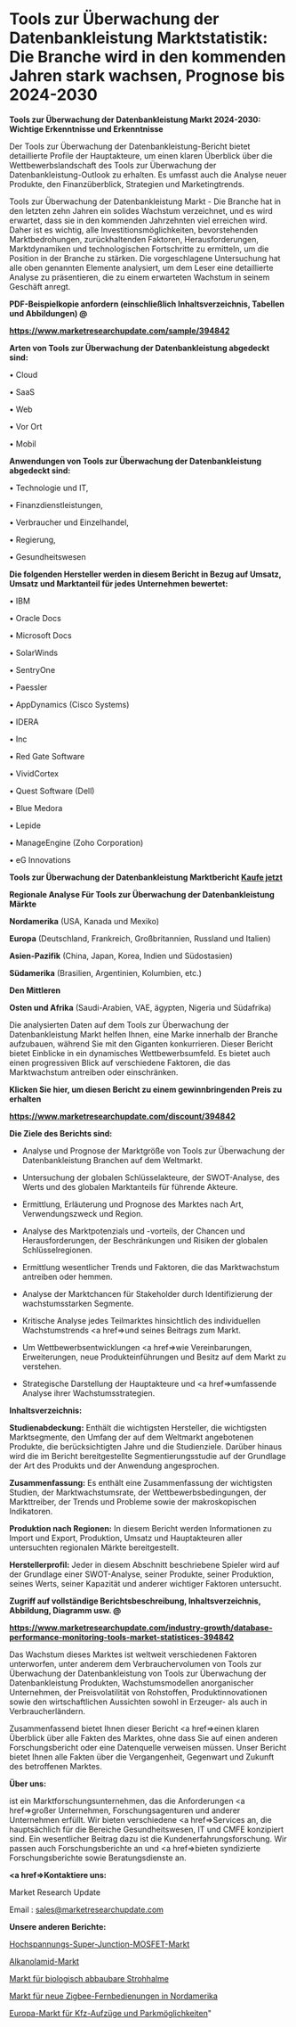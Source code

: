 # Tools zur Überwachung der Datenbankleistung Marktstatistik: Die Branche wird in den kommenden Jahren stark wachsen, Prognose bis 2024-2030

<strong>Tools zur Überwachung der Datenbankleistung Markt 2024-2030: Wichtige Erkenntnisse und Erkenntnisse</strong>

Der Tools zur Überwachung der Datenbankleistung-Bericht bietet detaillierte Profile der Hauptakteure, um einen klaren Überblick über die Wettbewerbslandschaft des Tools zur Überwachung der Datenbankleistung-Outlook zu erhalten. Es umfasst auch die Analyse neuer Produkte, den Finanzüberblick, Strategien und Marketingtrends.

Tools zur Überwachung der Datenbankleistung Markt - Die Branche hat in den letzten zehn Jahren ein solides Wachstum verzeichnet, und es wird erwartet, dass sie in den kommenden Jahrzehnten viel erreichen wird. Daher ist es wichtig, alle Investitionsmöglichkeiten, bevorstehenden Marktbedrohungen, zurückhaltenden Faktoren, Herausforderungen, Marktdynamiken und technologischen Fortschritte zu ermitteln, um die Position in der Branche zu stärken. Die vorgeschlagene Untersuchung hat alle oben genannten Elemente analysiert, um dem Leser eine detaillierte Analyse zu präsentieren, die zu einem erwarteten Wachstum in seinem Geschäft anregt.



<strong><b>PDF-Beispielkopie anfordern (einschließlich Inhaltsverzeichnis, Tabellen und Abbildungen) @ </b></strong>

<strong><a href=https://www.marketresearchupdate.com/sample/394842>

<strong>https://www.marketresearchupdate.com/sample/394842</u></a></strong></strong>



<strong>Arten von Tools zur Überwachung der Datenbankleistung abgedeckt sind:</strong>

• Cloud

• SaaS

• Web

• Vor Ort

• Mobil



<strong>Anwendungen von Tools zur Überwachung der Datenbankleistung abgedeckt sind:</strong>

• Technologie und IT,

• Finanzdienstleistungen,

• Verbraucher und Einzelhandel,

• Regierung,

• Gesundheitswesen



<strong>Die folgenden Hersteller werden in diesem Bericht in Bezug auf Umsatz, Umsatz und Marktanteil für jedes Unternehmen bewertet:</strong>

• IBM

• Oracle Docs

• Microsoft Docs

• SolarWinds

• SentryOne

• Paessler

• AppDynamics (Cisco Systems)

• IDERA

• Inc

• Red Gate Software

• VividCortex

• Quest Software (Dell)

• Blue Medora

• Lepide

• ManageEngine (Zoho Corporation)

• eG Innovations



<strong>Tools zur Überwachung der Datenbankleistung Marktbericht <a href=https://www.marketresearchupdate.com/buynow/394842>Kaufe jetzt</a></strong>



<strong>Regionale Analyse Für Tools zur Überwachung der Datenbankleistung Märkte</strong>



<strong>Nordamerika</strong> (USA, Kanada und Mexiko)



<strong>Europa</strong> (Deutschland, Frankreich, Großbritannien, Russland und Italien)



<strong>Asien-Pazifik</strong> (China, Japan, Korea, Indien und Südostasien)



<strong>Südamerika</strong> (Brasilien, Argentinien, Kolumbien, etc.)



<strong>Den Mittleren</strong> 

<strong>Osten und Afrika</strong> (Saudi-Arabien, VAE, ägypten, Nigeria und Südafrika)

Die analysierten Daten auf dem Tools zur Überwachung der Datenbankleistung Markt helfen Ihnen, eine Marke innerhalb der Branche aufzubauen, während Sie mit den Giganten konkurrieren. Dieser Bericht bietet Einblicke in ein dynamisches Wettbewerbsumfeld. Es bietet auch einen progressiven Blick auf verschiedene Faktoren, die das Marktwachstum antreiben oder einschränken.



<strong>Klicken Sie hier, um diesen Bericht zu einem gewinnbringenden Preis zu erhalten
</strong>

<strong><a href=https://www.marketresearchupdate.com/discount/394842>https://www.marketresearchupdate.com/discount/394842</b></u></strong></a>



<strong>Die Ziele des Berichts sind:</strong>

- Analyse und Prognose der Marktgröße von Tools zur Überwachung der Datenbankleistung Branchen auf dem Weltmarkt.

- Untersuchung der globalen Schlüsselakteure, der SWOT-Analyse, des Werts und des globalen Marktanteils für führende Akteure.

- Ermittlung, Erläuterung und Prognose des Marktes nach Art, Verwendungszweck und Region.

- Analyse des Marktpotenzials und -vorteils, der Chancen und Herausforderungen, der Beschränkungen und Risiken der globalen Schlüsselregionen.

- Ermittlung wesentlicher Trends und Faktoren, die das Marktwachstum antreiben oder hemmen.

- Analyse der Marktchancen für Stakeholder durch Identifizierung der wachstumsstarken Segmente.

- Kritische Analyse jedes Teilmarktes hinsichtlich des individuellen Wachstumstrends <a href=>und</a> seines Beitrags zum Markt.

- Um Wettbewerbsentwicklungen <a href=>wie</a> Vereinbarungen, Erweiterungen, neue Produkteinführungen und Besitz auf dem Markt zu verstehen.

- Strategische Darstellung der Hauptakteure und <a href=>umfas</a>sende Analyse ihrer Wachstumsstrategien.



<strong>Inhaltsverzeichnis:</strong>



<strong>Studienabdeckung:</strong> Enthält die wichtigsten Hersteller, die wichtigsten Marktsegmente, den Umfang der auf dem Weltmarkt angebotenen Produkte, die berücksichtigten Jahre und die Studienziele. Darüber hinaus wird die im Bericht bereitgestellte Segmentierungsstudie auf der Grundlage der Art des Produkts und der Anwendung angesprochen.



<strong>Zusammenfassung:</strong> Es enthält eine Zusammenfassung der wichtigsten Studien, der Marktwachstumsrate, der Wettbewerbsbedingungen, der Markttreiber, der Trends und Probleme sowie der makroskopischen Indikatoren.



<strong>Produktion nach Regionen:</strong> In diesem Bericht werden Informationen zu Import und Export, Produktion, Umsatz und Hauptakteuren aller untersuchten regionalen Märkte bereitgestellt.



<strong>Herstellerprofil:</strong> Jeder in diesem Abschnitt beschriebene Spieler wird auf der Grundlage einer SWOT-Analyse, seiner Produkte, seiner Produktion, seines Werts, seiner Kapazität und anderer wichtiger Faktoren untersucht.



<strong><b>Zugriff auf vollständige Berichtsbeschreibung, Inhaltsverzeichnis, Abbildung, Diagramm usw. @ </b></strong>

<strong><a href=https://www.marketresearchupdate.com/industry-growth/database-performance-monitoring-tools-market-statistices-394842>https://www.marketresearchupdate.com/industry-growth/database-performance-monitoring-tools-market-statistices-394842</a></strong>

Das Wachstum dieses Marktes ist weltweit verschiedenen Faktoren unterworfen, unter anderem dem Verbrauchervolumen von Tools zur Überwachung der Datenbankleistung von Tools zur Überwachung der Datenbankleistung Produkten, Wachstumsmodellen anorganischer Unternehmen, der Preisvolatilität von Rohstoffen, Produktinnovationen sowie den wirtschaftlichen Aussichten sowohl in Erzeuger- als auch in Verbraucherländern.

Zusammenfassend bietet Ihnen dieser Bericht <a href=>einen</a> klaren Überblick über alle Fakten des Marktes, ohne dass Sie auf einen anderen Forschungsbericht oder eine Datenquelle verweisen müssen. Unser Bericht bietet Ihnen alle Fakten über die Vergangenheit, Gegenwart und Zukunft des betroffenen Marktes.



<strong>Über uns:</strong>

 ist ein Marktforschungsunternehmen, das die Anforderungen <a href=>großer</a> Unternehmen, Forschungsagenturen und anderer Unternehmen erfüllt. Wir bieten verschiedene <a href=>Services</a> an, die hauptsächlich für die Bereiche Gesundheitswesen, IT und CMFE konzipiert sind. Ein wesentlicher Beitrag dazu ist die Kundenerfahrungsforschung. Wir passen auch Forschungsberichte an und <a href=>bieten</a> syndizierte Forschungsberichte sowie Beratungsdienste an.



<strong><a href=>Kontaktiere uns:</a></strong>

Market Research Update

Email : sales@marketresearchupdate.com



<strong>Unsere anderen Berichte:</strong>

<a href=https://www.linkedin.com/pulse/high-voltage-super-junction-mosfet-market-2023>Hochspannungs-Super-Junction-MOSFET-Markt</a>

<a href=https://www.linkedin.com/pulse/alkanolamide-market-research-report-reveals>Alkanolamid-Markt</a>

<a href=https://www.linkedin.com/pulse/biodegradable-straws-market-size-industry-growth>Markt für biologisch abbaubare Strohhalme</a>

<a href=https://www.linkedin.com/pulse/north-america-new-zigbee-remotes-market-demand>Markt für neue Zigbee-Fernbedienungen in Nordamerika</a>

<a href=https://www.linkedin.com/pulse/europe-automotive-lifts-car-parking-market-2023-top-key>Europa-Markt für Kfz-Aufzüge und Parkmöglichkeiten</a>"
